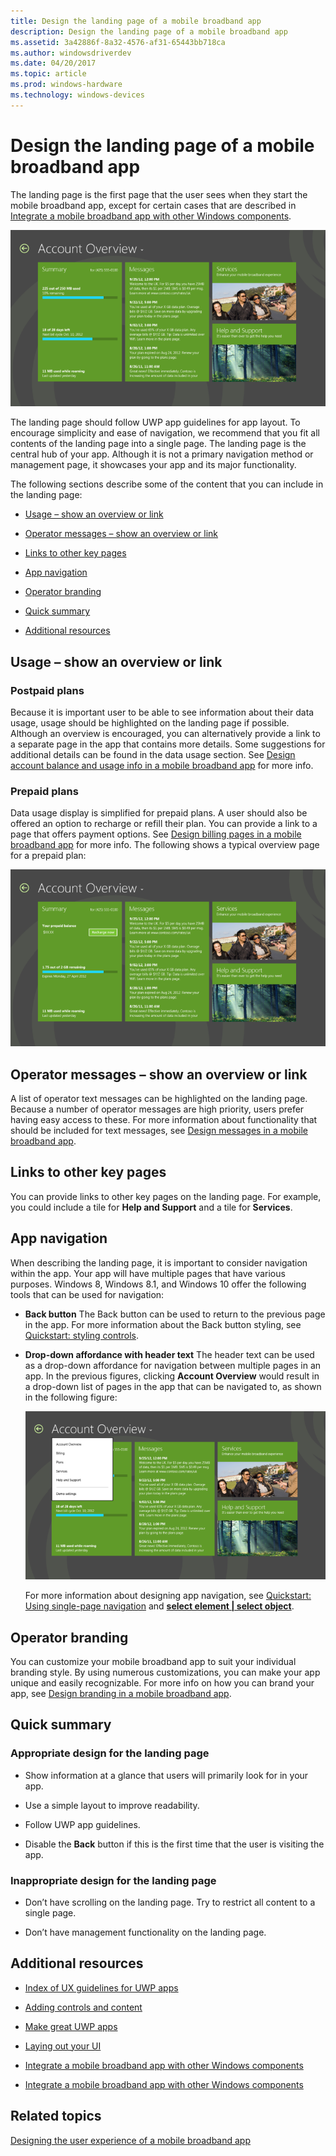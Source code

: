 ```yaml
---
title: Design the landing page of a mobile broadband app
description: Design the landing page of a mobile broadband app
ms.assetid: 3a42886f-8a32-4576-af31-65443bb718ca
ms.author: windowsdriverdev
ms.date: 04/20/2017
ms.topic: article
ms.prod: windows-hardware
ms.technology: windows-devices
---
```


# Design the landing page of a mobile broadband app


The landing page is the first page that the user sees when they start the mobile broadband app, except for certain cases that are described in [Integrate a mobile broadband app with other Windows components](integrate-a-mobile-broadband-app-with-other-windows-components.md#launchpts).

![landing page postpaid](images/mb-fig1-landing-page-postpaid.png)

The landing page should follow UWP app guidelines for app layout. To encourage simplicity and ease of navigation, we recommend that you fit all contents of the landing page into a single page. The landing page is the central hub of your app. Although it is not a primary navigation method or management page, it showcases your app and its major functionality.

The following sections describe some of the content that you can include in the landing page:

-   [Usage – show an overview or link](#usageov)

-   [Operator messages – show an overview or link](#opmsg)

-   [Links to other key pages](#keylinks)

-   [App navigation](#appnav)

-   [Operator branding](#opbrand)

-   [Quick summary](#sum)

-   [Additional resources](#res)

## <span id="usageov"></span><span id="USAGEOV"></span>Usage – show an overview or link


### <span id="Postpaid_plans"></span><span id="postpaid_plans"></span><span id="POSTPAID_PLANS"></span>Postpaid plans

Because it is important user to be able to see information about their data usage, usage should be highlighted on the landing page if possible. Although an overview is encouraged, you can alternatively provide a link to a separate page in the app that contains more details. Some suggestions for additional details can be found in the data usage section. See [Design account balance and usage info in a mobile broadband app](design-account-balance-and-usage-info-in-a-mobile-broadband-app.md) for more info.

### <span id="Prepaid_plans"></span><span id="prepaid_plans"></span><span id="PREPAID_PLANS"></span>Prepaid plans

Data usage display is simplified for prepaid plans. A user should also be offered an option to recharge or refill their plan. You can provide a link to a page that offers payment options. See [Design billing pages in a mobile broadband app](design-billing-pages-in-a-mobile-broadband-app.md) for more info. The following shows a typical overview page for a prepaid plan:

![landing page prepaid](images/mb-fig2-landing-page-prepaid.png)

## <span id="opmsg"></span><span id="OPMSG"></span>Operator messages – show an overview or link


A list of operator text messages can be highlighted on the landing page. Because a number of operator messages are high priority, users prefer having easy access to these. For more information about functionality that should be included for text messages, see [Design messages in a mobile broadband app](design-messages-in-a-mobile-broadband-app.md).

## <span id="keylinks"></span><span id="KEYLINKS"></span>Links to other key pages


You can provide links to other key pages on the landing page. For example, you could include a tile for **Help and Support** and a tile for **Services**.

## <span id="appnav"></span><span id="APPNAV"></span>App navigation


When describing the landing page, it is important to consider navigation within the app. Your app will have multiple pages that have various purposes. Windows 8, Windows 8.1, and Windows 10 offer the following tools that can be used for navigation:

-   **Back button** The Back button can be used to return to the previous page in the app. For more information about the Back button styling, see [Quickstart: styling controls](https://msdn.microsoft.com/library/windows/apps/hh465498).

-   **Drop-down affordance with header text** The header text can be used as a drop-down affordance for navigation between multiple pages in an app. In the previous figures, clicking **Account Overview** would result in a drop-down list of pages in the app that can be navigated to, as shown in the following figure:

    ![navigating between apps](images/mb-fig3-nav-between-apps.png)

    For more information about designing app navigation, see [Quickstart: Using single-page navigation](https://msdn.microsoft.com/library/windows/apps/hh452768) and [**select element | select object**](https://msdn.microsoft.com/library/windows/apps/hh466252).

## <span id="opbrand"></span><span id="OPBRAND"></span>Operator branding


You can customize your mobile broadband app to suit your individual branding style. By using numerous customizations, you can make your app unique and easily recognizable. For more info on how you can brand your app, see [Design branding in a mobile broadband app](design-branding-in-a-mobile-broadband-app.md).

## <span id="sum"></span><span id="SUM"></span>Quick summary


### <span id="Appropriate_design_for_the_landing_page"></span><span id="appropriate_design_for_the_landing_page"></span><span id="APPROPRIATE_DESIGN_FOR_THE_LANDING_PAGE"></span>Appropriate design for the landing page

-   Show information at a glance that users will primarily look for in your app.

-   Use a simple layout to improve readability.

-   Follow UWP app guidelines.

-   Disable the **Back** button if this is the first time that the user is visiting the app.

### <span id="Inappropriate_design_for_the_landing_page"></span><span id="inappropriate_design_for_the_landing_page"></span><span id="INAPPROPRIATE_DESIGN_FOR_THE_LANDING_PAGE"></span>Inappropriate design for the landing page

-   Don’t have scrolling on the landing page. Try to restrict all content to a single page.

-   Don’t have management functionality on the landing page.

## <span id="res"></span><span id="RES"></span>Additional resources


-   [Index of UX guidelines for UWP apps](https://msdn.microsoft.com/library/windows/apps/hh465424)

-   [Adding controls and content](https://msdn.microsoft.com/library/windows/apps/hh465393)

-   [Make great UWP apps](https://msdn.microsoft.com/library/windows/apps/hh464920)

-   [Laying out your UI](https://msdn.microsoft.com/library/windows/apps/hh465304)

-   [Integrate a mobile broadband app with other Windows components](integrate-a-mobile-broadband-app-with-other-windows-components.md#splash)

-   [Integrate a mobile broadband app with other Windows components](integrate-a-mobile-broadband-app-with-other-windows-components.md#tileandtoast)

## <span id="related_topics"></span>Related topics


[Designing the user experience of a mobile broadband app](designing-the-user-experience-of-a-mobile-broadband-app.md)

 

 






